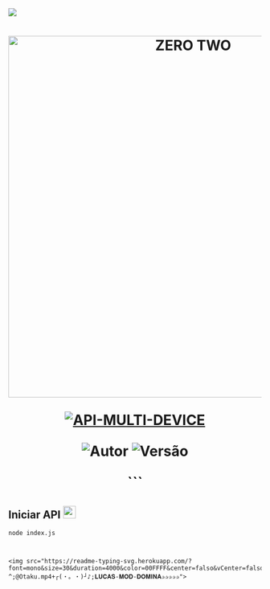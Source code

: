 <img src="https://readme-typing-svg.herokuapp.com/?font=mono&size=30&duration=4000&color=FF00FF&center=falso&vCenter=falso&lines=𝒁𝑬𝑹𝑶-𝑻𝑾𝑶+𝐕8.0;API+𝐌𝐔𝐋𝐓𝐈+𝐃𝐄-𝐈𝐂𝐄;1500+𝐂𝐎𝐌𝐀𝐍𝐃𝐎𝐒+2024;𝐋𝐔𝐂𝐀𝐒-𝐌𝐎𝐃-𝐃𝐎𝐌𝐈𝐍𝐀✰✰✰✰✰">      

<h1 align="center">
<p>
<img src= "https://telegra.ph/file/2a30b2d0a9c6a1691d805.jpg" alt="ZERO TWO" width="720">
</p>

<p align="center">
<a href="#"><img title="API-MULTI-DEVICE" src="https://img.shields.io/badge/API•MULTI•DEVICE-blue?&style=for-the-badge"></a>
</p>

<p align="center">
<img title="Autor" src="https://img.shields.io/badge/Autor-@Lucas-Mod-orange.svg?style=for-the-badge&logo=github"></a>
<img title="Versão" src="https://img.shields.io/badge/Versão-8.0.0-orange.svg?style=for-the-badge&logo=github"></a>
</p>
```

## Iniciar API  <img src="https://user-images.githubusercontent.com/108157095/182053901-78e4a217-51ba-42a3-8ec5-38ed978ad752.png" height="25px">
```
node index.js
```
```
```
```

<img src="https://readme-typing-svg.herokuapp.com/?font=mono&size=30&duration=4000&color=00FFFF&center=falso&vCenter=falso&lines=𝖆+𝕽𝖊𝖆𝖑𝖊𝖟𝖆+𝕯𝖔𝖒𝖎𝖓𝖆^-^;@Otaku.mp4+┌⁠(⁠・⁠。⁠・⁠)⁠┘⁠♪;𝐋𝐔𝐂𝐀𝐒-𝐌𝐎𝐃-𝐃𝐎𝐌𝐈𝐍𝐀✰✰✰✰✰">      